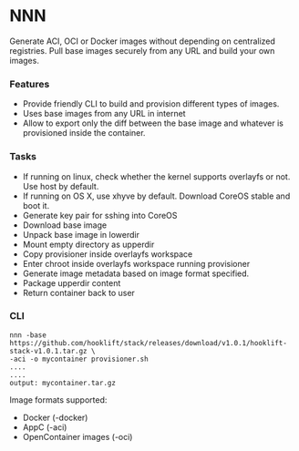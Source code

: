 # NNN
Generate ACI, OCI or Docker images without depending on centralized registries. Pull base images securely
from any URL and build your own images.

### Features
* Provide friendly CLI to build and provision different types of images.
* Uses base images from any URL in internet
* Allow to export only the diff between the base image and whatever is provisioned inside the container.

### Tasks
* If running on linux, check whether the kernel supports overlayfs or not. Use host by default.
* If running on OS X, use xhyve by default. Download CoreOS stable and boot it.
* Generate key pair for sshing into CoreOS
* Download base image
* Unpack base image in lowerdir
* Mount empty directory as upperdir
* Copy provisioner inside overlayfs workspace
* Enter chroot inside overlayfs workspace running provisioner
* Generate image metadata based on image format specified.
* Package upperdir content
* Return container back to user

### CLI
```
nnn -base https://github.com/hooklift/stack/releases/download/v1.0.1/hooklift-stack-v1.0.1.tar.gz \
-aci -o mycontainer provisioner.sh
....
....
output: mycontainer.tar.gz
```

Image formats supported:
* Docker (-docker)
* AppC (-aci)
* OpenContainer images (-oci)
